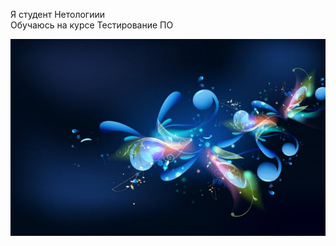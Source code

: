 Я студент Нетологиии  
Обучаюсь на курсе Тестирование ПО  

![Картинка](https://github.com/Helga52/Zadanie3/blob/main/images/1547368057_27.jpg)
